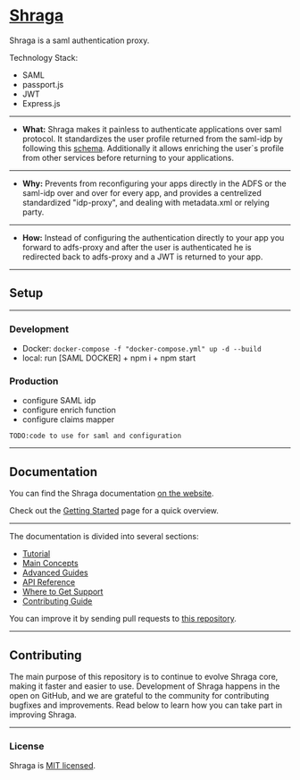 # [Shraga](https://shragauser.github.io/adfs-proxy/)

Shraga is a saml authentication proxy.

Technology Stack:
* SAML
* passport.js
* JWT
* Express.js

----

* **What:** Shraga makes it painless to authenticate applications over saml protocol.
It standardizes the user profile returned from the saml-idp by following this [schema](https://tools.ietf.org/html/draft-smarr-vcarddav-portable-contacts-00).
Additionally it allows enriching the user`s profile from other services before returning to your applications.

----

* **Why:** Prevents from reconfiguring your apps directly in the ADFS or the saml-idp over and over for every app, and provides a centrelized standardized "idp-proxy", and dealing with metadata.xml or relying party.

----

* **How:** Instead of configuring the authentication directly to your app you forward to adfs-proxy and after the user is authenticated he is redirected back to adfs-proxy and a JWT is returned to your app.


---

## Setup

----

### Development

- Docker: ```docker-compose -f "docker-compose.yml" up -d --build```
- local: run [SAML DOCKER] + npm i + npm start 

### Production

- configure SAML idp
- configure enrich function
- configure claims mapper


```
TODO:code to use for saml and configuration
```

---

## Documentation

You can find the Shraga documentation [on the website](https://Shragajs.org/docs).  

Check out the [Getting Started](https://Shragajs.org/docs/getting-started.html) page for a quick overview.

----

The documentation is divided into several sections:

* [Tutorial](https://Shragajs.org/tutorial/tutorial.html)
* [Main Concepts](https://Shragajs.org/docs/hello-world.html)
* [Advanced Guides](https://Shragajs.org/docs/jsx-in-depth.html)
* [API Reference](https://Shragajs.org/docs/Shraga-api.html)
* [Where to Get Support](https://Shragajs.org/community/support.html)
* [Contributing Guide](https://Shragajs.org/docs/how-to-contribute.html)

You can improve it by sending pull requests to [this repository](https://github.com/Shragajs/Shragajs.org).

---

## Contributing

The main purpose of this repository is to continue to evolve Shraga core, making it faster and easier to use. Development of Shraga happens in the open on GitHub, and we are grateful to the community for contributing bugfixes and improvements. Read below to learn how you can take part in improving Shraga.

---

### License

Shraga is [MIT licensed](./LICENSE).